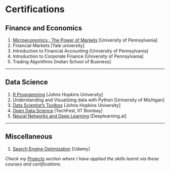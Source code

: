 # Certifications

## Finance and Economics
1. [Microeconomics : The Power of Markets](https://drive.google.com/file/d/1RDTHEFG_AbiAWuB2aoNhKWZU1mVoIPag/view?usp=sharing) [University of
Pennsylvania]
2. Financial Markets [Yale university]
3. Introduction to Financial Accounting [University of
Pennsylvania]
4. Introduction to Corporate Finance [University of Pennsylvania]
5. Trading Algorithms [Indian School of Business]

---

## Data Science
1. [R Programming](https://drive.google.com/open?id=14Alv2s8Ik8lxB4sMpX91wfYovnmWaLfe) [Johns Hopkins University]
2. Understanding and Visualizing data with Python [University of
Michigan]
3. [Data Scientist’s Toolbox](https://www.coursera.org/account/accomplishments/certificate/J6L2GGG4WM5V) [Johns Hopkins University]
4. [Open Data Science](https://drive.google.com/file/d/1isTtTRpWsjz1f141yA6NPJyO7UVmeGpz/view?usp=drivesdk) [TechFest, IIT Bombay]
5. [Neural Networks and Deep Learning](https://drive.google.com/open?id=1W4qW3R_rNJ427eMJuHDepPO03mzY2XlI) [Deeplearning.ai]

---

## Miscellaneous
1. [Search Engine Optimization](https://drive.google.com/file/d/1wiV9XOfkplswtNGzxI8JR8GoqNiGJu2O/view?usp=drivesdk) [Udemy]

*Check my [Projects](https://high-in-entropy.github.io/resume2/projects) section where I have applied the skills learnt via these courses and certifications.*
